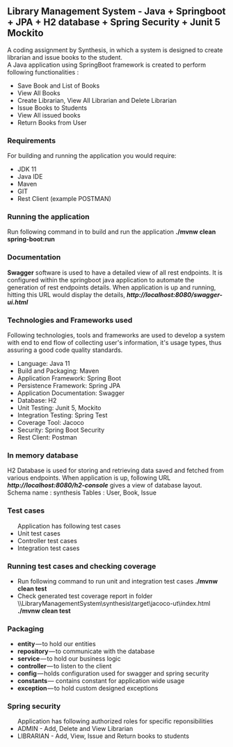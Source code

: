 <h2>Library Management System - Java + Springboot + JPA + H2 database + Spring Security + Junit 5 Mockito</h2>

A coding assignment by Synthesis, in which a system	 is designed to	create librarian and issue books to the student.
<br>A Java application using SpringBoot framework is created to perform following functionalities :
<ul>
<li>Save Book and List of Books</li>
<li>View All Books</li>
<li>Create Librarian, View All Librarian and Delete Librarian</li>
<li>Issue Books to Students</li>
<li>View All issued books</li>
<li>Return Books from User</li>
</ul>

<h3>Requirements</h3>
For building and running the application you would require:<br>

<ul>
<li>JDK 11</li>
<li>Java IDE</li>
<li>Maven</li>
<li>GIT</li>
<li>Rest Client (example POSTMAN)</li>
</ul>

<h3>Running the application</h3>
Run following command in to build and run the application <b> ./mvnw clean spring-boot:run</b>

<h3>Documentation</h3>
<b>Swagger</b> software is used to have a detailed view of all rest endpoints. It is configured within the springboot java application to automate the generation of rest endpoints details.
When application is up and running, hitting this URL would display the details, <b><i>http://localhost:8080/swagger-ui.html</b></i>



<h3>Technologies and Frameworks used</h3>
Following technologies, tools and frameworks are used to develop a system with end to end flow of collecting user's information, it's usage types, thus assuring a good code quality standards.<br>
<ul>
<li>Language: Java 11</li>
<li>Build and Packaging: Maven</li>
<li>Application Framework: Spring Boot</li>
<li>Persistence Framework: Spring JPA </li>
<li>Application Documentation: Swagger</li>
<li>Database: H2</li>
<li>Unit Testing: Junit 5, Mockito</li>
<li>Integration Testing: Spring Test</li>
<li>Coverage Tool: Jacoco</li>
<li>Security: Spring Boot Security</li>
<li>Rest Client: Postman</li>
</ul>

<h3>In memory database</h3>
H2 Database is used for storing and retrieving data saved and fetched from various endpoints.
When application is up, following URL <b><i>http://localhost:8080/h2-console</i></b> gives a view of database layout.<br>
Schema name : synthesis
Tables : User, Book, Issue


<h3>Test cases</h3>
<ul>
Application has following test cases
<li>Unit test cases</li>
<li>Controller test cases</li>
<li>Integration test cases</li>
</ul>

<h3>Running test cases and checking coverage</h3>
<ul>
<li>Run following command to run unit and integration test cases <b> ./mvnw clean test</b></li>
<li>Check generated test coverage report in folder \\LibraryManagementSystem\synthesis\target\jacoco-ut\index.html<b> ./mvnw clean test</b></li>
</ul>

<h3>Packaging</h3>
<ul>
<li><b>entity</b> — to hold our entities</li>
<li><b>repository</b> — to communicate with the database</li>
<li><b>service</b> — to hold our business logic</li>
<li><b>controller</b> — to listen to the client</li>
<li><b>config</b> — holds configuration used for swagger and spring security</li>
<li><b>constants</b> — contains constant for application wide usage</li>
<li><b>exception</b> — to hold custom designed exceptions</li>
</ul>

<h3>Spring security</h3>
<ul>
Application has following authorized roles for specific reponsibilities
<li>ADMIN - Add, Delete and View Librarian</li>
<li>LIBRARIAN - Add, View, Issue and Return books to students</li>
</ul>

